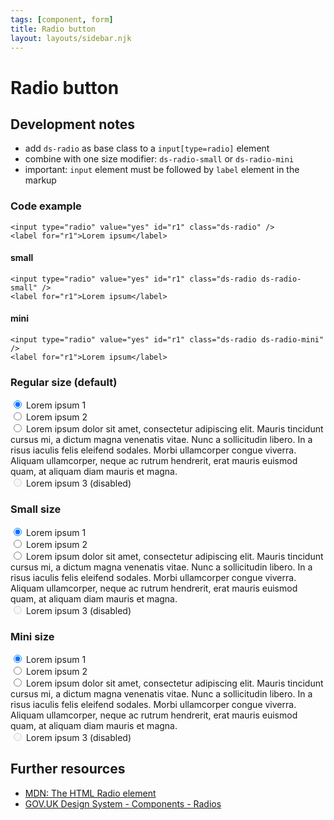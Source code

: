 ```yaml
---
tags: [component, form]
title: Radio button
layout: layouts/sidebar.njk
---
```


# Radio button

## Development notes

- add `ds-radio` as base class to a `input[type=radio]` element
- combine with one size modifier: `ds-radio-small` or `ds-radio-mini`
- important: `input` element must be followed by `label` element in the markup

### Code example

```
<input type="radio" value="yes" id="r1" class="ds-radio" />
<label for="r1">Lorem ipsum</label>
```

#### small

```
<input type="radio" value="yes" id="r1" class="ds-radio ds-radio-small" />
<label for="r1">Lorem ipsum</label>
```

#### mini

```
<input type="radio" value="yes" id="r1" class="ds-radio ds-radio-mini" />
<label for="r1">Lorem ipsum</label>
```

### Regular size (default)

<div class="ds-stack" style="--stack-space: var(--s-l)">
  <div>
    <input type="radio" name="radios" value="1" id="r0" checked />
    <label for="r0">Lorem ipsum 1</label>
  </div>

  <div>
    <input type="radio" name="radios" value="2" id="r1" />
    <label for="r1">Lorem ipsum 2</label>
  </div>

  <div>
    <input type="radio" name="radios" value="4" id="r3" />
    <label for="r3">
      Lorem ipsum dolor sit amet, consectetur adipiscing elit. Mauris tincidunt
      cursus mi, a dictum magna venenatis vitae. Nunc a sollicitudin libero. In
      a risus iaculis felis eleifend sodales. Morbi ullamcorper congue viverra.
      Aliquam ullamcorper, neque ac rutrum hendrerit, erat mauris euismod quam,
      at aliquam diam mauris et magna.
    </label>
  </div>

  <div>
    <input type="radio" name="radios" value="3" id="r2" disabled />
    <label for="r2">Lorem ipsum 3 (disabled)</label>
  </div>
</div>

### Small size

<div class="ds-stack" style="--stack-space: var(--s-m)">
  <div>
    <input type="radio" name="sradios" value="1" id="sr0" checked class="ds-radio ds-radio-small" />
    <label for="sr0">Lorem ipsum 1</label>
  </div>

  <div>
    <input type="radio" name="sradios" value="2" id="sr1" class="ds-radio ds-radio-small" />
    <label for="sr1">Lorem ipsum 2</label>
  </div>

  <div>
    <input type="radio" name="sradios" value="4" id="sr3" class="ds-radio ds-radio-small" />
    <label for="sr3">
      Lorem ipsum dolor sit amet, consectetur adipiscing elit. Mauris tincidunt
      cursus mi, a dictum magna venenatis vitae. Nunc a sollicitudin libero. In
      a risus iaculis felis eleifend sodales. Morbi ullamcorper congue viverra.
      Aliquam ullamcorper, neque ac rutrum hendrerit, erat mauris euismod quam,
      at aliquam diam mauris et magna.
    </label>
  </div>

  <div>
    <input type="radio" name="sradios" value="3" id="sr2" disabled class="ds-radio ds-radio-small" />
    <label for="sr2">Lorem ipsum 3 (disabled)</label>
  </div>
</div>

### Mini size

<div class="ds-stack" style="--stack-space: var(--s-s)">
  <div>
    <input type="radio" name="mradios" value="1" id="mr0" checked class="ds-radio ds-radio-mini" />
    <label for="mr0">Lorem ipsum 1</label>
  </div>

  <div>
    <input type="radio" name="mradios" value="2" id="mr1" class="ds-radio ds-radio-mini" />
    <label for="mr1">Lorem ipsum 2</label>
  </div>

  <div>
    <input type="radio" name="mradios" value="4" id="mr3" class="ds-radio ds-radio-mini" />
    <label for="mr3">
      Lorem ipsum dolor sit amet, consectetur adipiscing elit. Mauris tincidunt
      cursus mi, a dictum magna venenatis vitae. Nunc a sollicitudin libero. In
      a risus iaculis felis eleifend sodales. Morbi ullamcorper congue viverra.
      Aliquam ullamcorper, neque ac rutrum hendrerit, erat mauris euismod quam,
      at aliquam diam mauris et magna.
    </label>
  </div>

  <div>
    <input type="radio" name="mradios" value="3" id="mr2" disabled class="ds-radio ds-radio-mini" />
    <label for="mr2">Lorem ipsum 3 (disabled)</label>
  </div>
</div>

## Further resources

- [MDN: The HTML Radio element](https://developer.mozilla.org/en-US/docs/Web/HTML/Element/input/radio)
- [GOV.UK Design System - Components - Radios](https://design-system.service.gov.uk/components/radios/)
